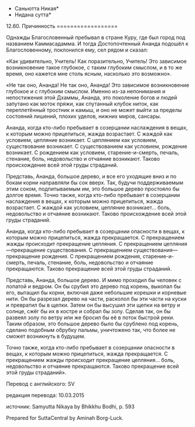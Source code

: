 * Саньютта Никая*
* Нидана сутта*

12\.60\. Причинность
\=\=\=\=\=\=\=\=\=\=\=\=\=\=\=\=\=\=

Однажды Благословенный пребывал в стране Куру, где был город под названием Каммасадамма\. И тогда Достопочтенный Ананда подошёл к Благословенному, поклонился ему, сел рядом и сказал:

«Как удивительно, Учитель\! Как поразительно, Учитель\! Это зависимое возникновение такое глубокое, с таким глубоким смыслом, и в то же время, оно кажется мне столь ясным, насколько это возможно»\.

«Не так оно, Ананда\! Не так оно, Ананда\! Это зависимое возникновение глубокое и с глубоким смыслом\. Именно из\-за непонимания и непостижения этой Дхаммы, Ананда, это поколение богов и людей запутано как моток пряжи, как спутанный клубок ниток, как переплетённый тростник и камыш, и оно не может выйти за пределы состояний лишений, плохих уделов, нижних миров, сансары\.

Ананда, когда кто\-либо пребывает в созерцании наслаждения в вещах, к которым можно прицепиться, жажда возрастает\. С жаждой как условием, цепляние возникает\. С цеплянием как условием, существование возникает\. С существованием как условием, рождение возникает\. С рождением как условием, старение\-и\-смерть, печаль, стенание, боль, недовольство и отчаяние возникают\. Таково происхождение всей этой груды страданий\.

Представь, Ананда, большое дерево, и все его уходящие вниз и по бокам корни направляли бы сок вверх\. Так, будучи поддерживаемым этим соком, подпитываемым им, это большое дерево простояло бы долгое время\. Точно также, когда кто\-либо пребывает в созерцании наслаждения в вещах, к которым можно прицепиться, жажда возрастает\. С жаждой как условием, цепляние возникает… боль, недовольство и отчаяние возникают\. Таково происхождение всей этой груды страданий\.

Ананда, когда кто\-либо пребывает в созерцании опасности в вещах, к которым можно прицепиться, жажда прекращается\. С прекращением жажды происходит прекращение цепляния\. С прекращением цепляния—прекращение существования\. С прекращением существования—прекращение рождения\. С прекращением рождения, старение\-и\-смерть, печаль, стенание, боль, недовольство и отчаяние прекращаются\. Таково прекращение всей этой груды страданий\.

Представь, Ананда, большое дерево\. И мимо проходил бы человек с лопатой и ведром\. Он бы срубил это дерево под корень, выкопал бы его, вытащил бы корни, включая даже небольшие корешки и корневые нити\. Он бы разрезал дерево на части, расколол бы эти части на куски и превратил бы в щепки\. Затем он бы высушил эти щепки на ветру и солнце, сжёг бы их в костре и собрал бы золу\. Сделав так, он бы развеял золу по ветру или же бросил бы её в поток быстрой реки\. Таким образом, это большое дерево было бы срублено под корень, сделано подобным обрубку пальмы, уничтожено так, что более не сможет возникнуть в будущем\.

Точно также, когда кто\-либо пребывает в созерцании опасности в вещах, к которым можно прицепиться, жажда прекращается\. С прекращением жажды происходит прекращение цепляния… боль, недовольство и отчаяние прекращаются\. Таково прекращение всей этой груды страданий»\.

Перевод с английского: SV

редакция перевода: 10\.03\.2015

источник: Samyutta Nikaya by Bhikkhu Bodhi, p\. 593

Prepared for SuttaCentral by Aminah Borg\-Luck\.
